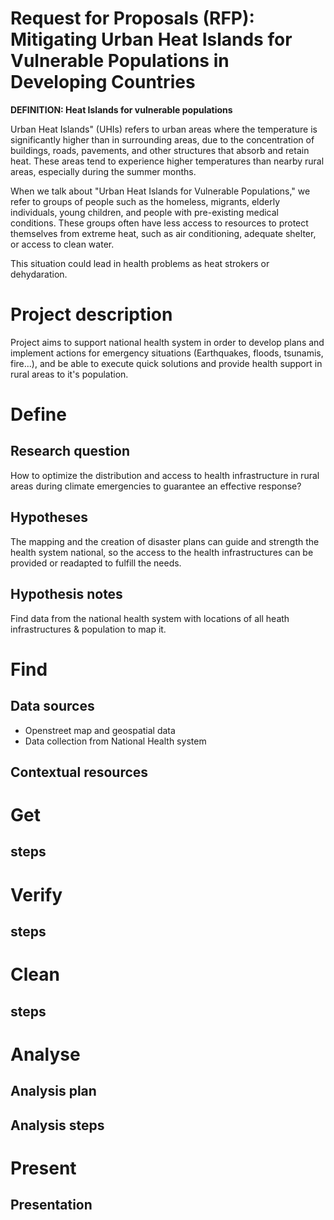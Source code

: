 # Request for Proposals (RFP): Mitigating Urban Heat Islands for Vulnerable Populations in Developing Countries  


**DEFINITION: Heat Islands for vulnerable populations**

Urban Heat Islands" (UHIs) refers to urban areas where the temperature is significantly higher than in surrounding areas, due to the concentration of buildings, roads, pavements, and other structures that absorb and retain heat. These areas tend to experience higher temperatures than nearby rural areas, especially during the summer months.

When we talk about "Urban Heat Islands for Vulnerable Populations," we refer to groups of people such as the homeless, migrants, elderly individuals, young children, and people with pre-existing medical conditions. These groups often have less access to resources to protect themselves from extreme heat, such as air conditioning, adequate shelter, or access to clean water.

This situation could lead in health problems as heat strokers or dehydaration. 

# Project description
Project aims to support national health system in order to develop plans and implement actions for emergency situations (Earthquakes, floods, tsunamis, fire...), and be able to execute quick solutions and provide health support in rural areas to it's population. 
# Define
## Research question
How to optimize the distribution and access to health infrastructure in rural areas during climate emergencies to guarantee an effective response?
## Hypotheses
The mapping and the creation of disaster plans can guide and strength the health system national, so the access to the health infrastructures can be provided or readapted to fulfill the needs.
## Hypothesis notes
Find data from the national health system with locations of all heath infrastructures & population to map it. 
# Find	
## Data sources
* Openstreet map and geospatial data
* Data collection from National Health system
## Contextual resources


# Get
## steps
# Verify
## steps
# Clean
## steps
# Analyse
## Analysis plan
## Analysis steps
# Present
## Presentation
